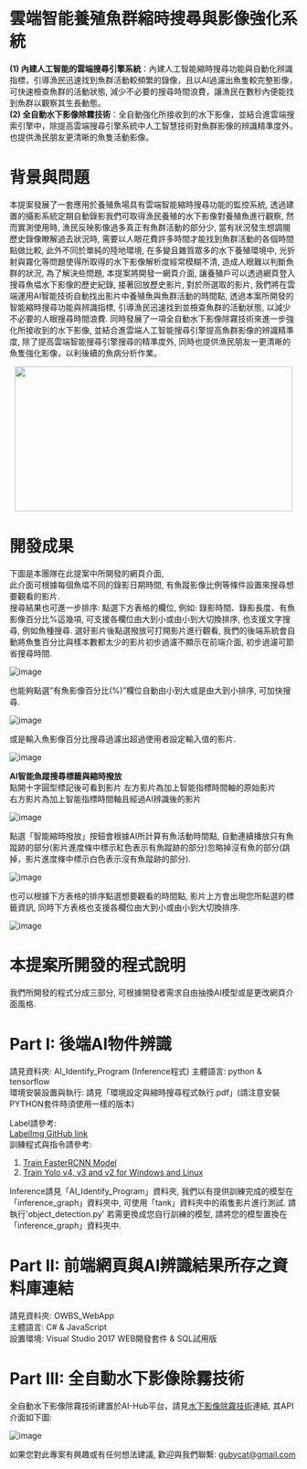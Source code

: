 # 雲端智能養殖魚群縮時搜尋與影像強化系統

**(1)	內建人工智能的雲端搜尋引擎系統**：內建人工智能縮時搜尋功能與自動化辨識指標，引導漁民迅速找到魚群活動較頻繁的錄像，且以AI過濾出魚隻較完整影像，可快速檢查魚群的活動狀態, 減少不必要的搜尋時間浪費，讓漁民在數秒內便能找到魚群以觀察其生長動態。  
**(2)	全自動水下影像除霧技術**：全自動強化所接收到的水下影像，並結合進雲端搜索引擎中，除提高雲端搜尋引擎系統中人工智慧技術對魚群影像的辨識精準度外，也提供漁民朋友更清晰的魚隻活動影像。

# 背景與問題  
本提案發展了一套應用於養殖魚場具有雲端智能縮時搜尋功能的監控系統, 
透過建置的攝影系統定期自動錄影我們可取得漁民養殖的水下影像對養殖魚進行觀察, 
然而實測使用時, 漁民反映影像過多真正有魚群活動的部分少, 當有狀況發生想調閱歷史錄像瞭解過去狀況時, 
需要以人眼花費許多時間才能找到魚群活動的各個時間點做比較, 此外不同於單純的陸地環境, 在多變且雜質眾多的水下養殖環境中, 
光折射與霧化等問題使得所取得的水下影像解析度經常模糊不清, 造成人眼難以判斷魚群的狀況,
為了解決些問題, 本提案將開發一網頁介面, 讓養殖戶可以透過網頁登入搜尋魚塭水下影像的歷史紀錄, 
接著回放歷史影片, 對於所選取的影片, 我們將在雲端運用AI智能技術自動找出影片中養殖魚與魚群活動的時間點, 
透過本案所開發的智能縮時搜尋功能與辨識指標, 引導漁民迅速找到並檢查魚群的活動狀態, 以減少不必要的人眼搜尋時間浪費.
同時發展了一項全自動水下影像除霧技術來進一步強化所接收到的水下影像, 並結合進雲端人工智能搜尋引擎提高魚群影像的辨識精準度,
除了提高雲端智能搜尋引擎搜尋的精準度外, 同時也提供漁民朋友一更清晰的魚隻強化影像，以利後續的魚病分析作業。

<div align=center><img width="486" height="254" src="https://github.com/JGH-GOU/AIFish_Surveillance/blob/main/Demo_PIC/Problems.jpg"/></div>

# 開發成果  
下圖是本團隊在此提案中所開發的網頁介面,  
此介面可根據每個魚塭不同的錄影日期時間, 有魚蹤影像比例等條件設置來搜尋想要觀看的影片.  
搜尋結果也可進一步排序: 點選下方表格的欄位, 例如: 錄影時間、錄影長度、有魚影像百分比%這幾項, 可支援各欄位由大到小或由小到大切換排序, 也支援文字搜尋, 例如魚種搜尋. 選好影片後點選撥放可打開影片進行觀看, 我們的後端系統會自動將魚隻百分比與樣本數都太少的影片初步過濾不顯示在前端介面, 初步過濾可節省搜尋時間.  
  
![image](https://github.com/JGH-GOU/AIFish_Surveillance/blob/main/Demo_PIC/Interface_1.JPG)  

也能夠點選”有魚影像百分比(%)”欄位自動由小到大或是由大到小排序, 可加快搜尋.  

![image](https://github.com/JGH-GOU/AIFish_Surveillance/blob/main/Demo_PIC/Interface_4.JPG)  

或是輸入魚影像百分比搜尋過濾出超過使用者設定輸入值的影片.  

![image](https://github.com/JGH-GOU/AIFish_Surveillance/blob/main/Demo_PIC/Interface_5.JPG)  

**AI智能魚蹤搜尋標籤與縮時撥放**  
點開十字圓型標記後可看到影片
左方影片為加上智能指標時間軸的原始影片  
右方影片為加上智能指標時間軸且經過AI辨識後的影片  

![image](https://github.com/JGH-GOU/AIFish_Surveillance/blob/main/Demo_PIC/Interface_2.JPG)  

點選「智能縮時撥放」按鈕會根據AI所計算有魚活動時間點, 自動連續播放只有魚蹤跡的部分(影片進度條中標示紅色表示有魚蹤跡的部分)忽略掉沒有魚的部分(跳掉，影片進度條中標示白色表示沒有魚蹤跡的部分).  
  
![image](https://github.com/JGH-GOU/AIFish_Surveillance/blob/main/Demo_PIC/Interface_3.JPG)  

也可以根據下方表格的排序點選想要觀看的時間點, 影片上方會出現您所點選的標籤資訊, 同時下方表格也支援各欄位由大到小或由小到大切換排序.  
  
![image](https://github.com/JGH-GOU/AIFish_Surveillance/blob/main/Demo_PIC/Interface_7.JPG)  

# 本提案所開發的程式說明

我們所開發的程式分成三部分, 可根據開發者需求自由抽換AI模型或是更改網頁介面風格.  

# Part I: 後端AI物件辨識  
請見資料夾: AI_Identify_Program (Inference程式) 
主體語言: python & tensorflow  
環境安裝設置與執行: 請見「環境設定與縮時搜尋程式執行.pdf」(請注意安裝PYTHON套件時須使用一樣的版本)  

Label請參考:  
[LabelImg GitHub link](https://github.com/tzutalin/labelImg)  
訓練程式與指令請參考:  
1. [Train FasterRCNN Model](https://github.com/EdjeElectronics/TensorFlow-Object-Detection-API-Tutorial-Train-Multiple-Objects-Windows-10#3-gather-and-label-pictures)  
2. [Train Yolo v4, v3 and v2 for Windows and Linux](https://github.com/AlexeyAB/darknet?fbclid=IwAR1BGCnZhWHPnFdcDcEEzf6LPf0KaPDZ6YyP8a6R1wYiXVCY28irmr5_YNk)  

Inference請見「AI_Identify_Program」資料夾, 我們以有提供訓練完成的模型在「inference_graph」資料夾中, 可使用「tank」資料夾中的兩隻影片進行測試. 
請執行'object_detection.py'
若需更換成您自行訓練的模型, 請將您的模型置換在「inference_graph」資料夾中.  

# Part II: 前端網頁與AI辨識結果所存之資料庫連結  
請見資料夾: OWBS_WebApp  
主體語言: C# & JavaScript  
設置環境: Visual Studio 2017 WEB開發套件 & SQL試用版  

# Part III: 全自動水下影像除霧技術  
全自動水下影像除霧技術建置於AI-Hub平台，請見[水下影像除霧技術](https://aihub.org.tw/platform/algorithm/4037b4ca-0ab2-11eb-a48e-0242ac120002)連結, 其API介面如下圖:

![image](https://github.com/JGH-GOU/AIFish_Surveillance/blob/main/Demo_PIC/Interface_8.JPG)  

如果您對此專案有興趣或有任何想法建議, 歡迎與我們聯繫: gubycat@gmail.com
  
